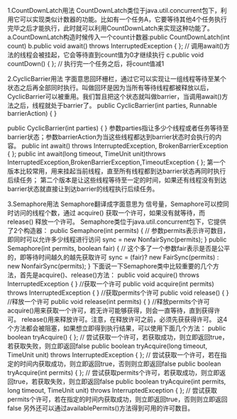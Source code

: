 1.CountDownLatch用法
CountDownLatch类位于java.util.concurrent包下，利用它可以实现类似计数器的功能。比如有一个任务A，它要等待其他4个任务执行完毕之后才能执行，此时就可以利用CountDownLatch来实现这种功能了。
a.CountDownLatch构造时候传入一个count计数器:public CountDownLatch(int count)
b.public void await() throws InterruptedException { };   // 调用await()方法的线程会被挂起，它会等待直到count值为0才继续执行
c.public void countDown() { };  // 执行完一个任务之后，将count值减1

2.CyclicBarrier用法
字面意思回环栅栏，通过它可以实现让一组线程等待至某个状态之后再全部同时执行。叫做回环是因为当所有等待线程都被释放以后，CyclicBarrier可以被重用。我们暂且把这个状态就叫做barrier，当调用await()方法之后，线程就处于barrier了。
public CyclicBarrier(int parties, Runnable barrierAction) {
}

public CyclicBarrier(int parties) {
}
参数parties指让多少个线程或者任务等待至barrier状态；参数barrierAction为当这些线程都达到barrier状态时会执行的内容。
public int await() throws InterruptedException, BrokenBarrierException { };
public int await(long timeout, TimeUnit unit)throws InterruptedException,BrokenBarrierException,TimeoutException { };
第一个版本比较常用，用来挂起当前线程，直至所有线程都到达barrier状态再同时执行后续任务；
第二个版本是让这些线程等待至一定的时间，如果还有线程没有到达barrier状态就直接让到达barrier的线程执行后续任务。

3.Semaphore用法
  Semaphore翻译成字面意思为 信号量，Semaphore可以控同时访问的线程个数，通过 acquire() 获取一个许可，如果没有就等待，而 release() 释放一个许可。
  Semaphore类位于java.util.concurrent包下，它提供了2个构造器：
  public Semaphore(int permits) {          // 参数permits表示许可数目，即同时可以允许多少线程进行访问
      sync = new NonfairSync(permits);
  }
public Semaphore(int permits, boolean fair) {    // 这个多了一个参数fair表示是否是公平的，即等待时间越久的越先获取许可
    sync = (fair)? new FairSync(permits) : new NonfairSync(permits);
}
下面说一下Semaphore类中比较重要的几个方法，首先是acquire()、release()方法：
public void acquire() throws InterruptedException {  }     //获取一个许可
public void acquire(int permits) throws InterruptedException { }    //获取permits个许可
public void release() { }          //释放一个许可
public void release(int permits) { }    //释放permits个许可
acquire()用来获取一个许可，若无许可能够获得，则会一直等待，直到获得许可。
release()用来释放许可。注意，在释放许可之前，必须先获获得许可。
这4个方法都会被阻塞，如果想立即得到执行结果，可以使用下面几个方法：
public boolean tryAcquire() { };    // 尝试获取一个许可，若获取成功，则立即返回true，若获取失败，则立即返回false
public boolean tryAcquire(long timeout, TimeUnit unit) throws InterruptedException { };  // 尝试获取一个许可，若在指定的时间内获取成功，则立即返回true，否则则立即返回false
public boolean tryAcquire(int permits) { }; // 尝试获取permits个许可，若获取成功，则立即返回true，若获取失败，则立即返回false
public boolean tryAcquire(int permits, long timeout, TimeUnit unit) throws InterruptedException { }; // 尝试获取permits个许可，若在指定的时间内获取成功，则立即返回true，否则则立即返回false
另外还可以通过availablePermits()方法得到可用的许可数目。
